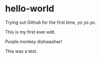 # hello-world
Trying out Github for the first time, yo yo yo.

This is my first ever edit.

Purple monkey dishwasher!

This was a test.
